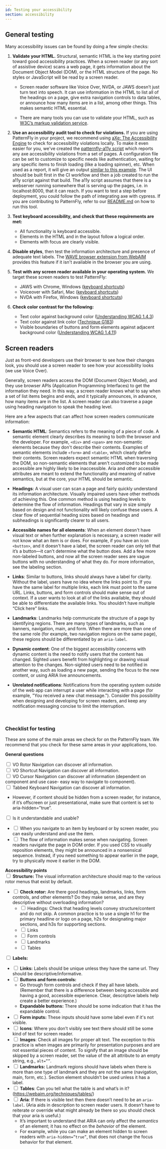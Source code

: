 ```yaml
---
id: Testing your accessibility
section: accessibility
---
```


## General testing

Many accessibility issues can be found by doing a few simple checks: 

1. **Validate your HTML.** Structural, semantic HTML is the key starting point toward good accessibility practices. When a screen reader (or any sort of assistive device) scans a web page, it gets information about the Document Object Model (DOM), or the HTML structure of the page. No styles or JavaScript will be read by a screen reader. 

   - Screen reader software like Voice Over, NVDA, or JAWS doesn’t just turn text into speech. It can use information in the HTML to list all of the headings on a page, give extra navigation controls to data tables, or announce how many items are in a list, among other things. This makes semantic HTML essential. 

   - There are many tools you can use to validate your HTML, such as [W3C’s markup validation service](https://validator.w3.org/). 


2. **Use an accessibility audit tool to check for violations.** If you are using PatternFly in your project, we recommend using [aXe: The Accessibility Engine](//www.deque.com/axe/) to check for accessibility violations locally. To make it even easier for you, we've created the [patternfly-a11y script](https://github.com/patternfly/patternfly-a11y) which reports any axe accessibility violations from a set of pages. A configuration file can be set to customize to specific needs like authentication, waiting for any specific items to finish loading (like a loading spinner), etc. When used as a report, it will give an output [similar to this example](http://a11y-os.surge.sh/). The UI should be built first in the CI workflow and then a job created to run the a11y script against that build. The a11y script assumes that there is a webserver running somewhere that is serving up the pages, i.e. in localhost:8000, that it can reach. If you want to test a step before deployment, you could follow the path of integrating axe with cypress. If you are contributing to PatternFly, refer to our [README.md](//github.com/patternfly/patternfly/blob/main/README.md#testing-for-accessibility) on how to run this tool.


3. **Test keyboard accessibility, and check that these requirements are met:**
    - All functionality is keyboard accessible.
    - Elements in the HTML and in the layout follow a logical order.
    - Elements with focus are clearly visible.


4. **Disable styles**, then test the information architecture and presence of adequate text labels. The [WAVE browser extension from WebAIM](//wave.webaim.org/extension/) provides this feature if it isn't available in the browser you are using.


5. **Test with any screen reader available in your operating system.** We target these screen readers to test PatternFly:
    - JAWS with Chrome, Windows ([keyboard shortcuts](//dequeuniversity.com/screenreaders/jaws-keyboard-shortcuts))
    - Voiceover with Safari, Mac ([keyboard shortcuts](//dequeuniversity.com/screenreaders/voiceover-keyboard-shortcuts))
    - NVDA with Firefox, Windows ([keyboard shortcuts](//dequeuniversity.com/screenreaders/nvda-keyboard-shortcuts))



6. **Check color contrast for the following:**
    - Text color against background color ([Understanding WCAG 1.4.3](//www.w3.org/WAI/WCAG21/Understanding/contrast-minimum.html))
    - Text color against link color ([Technique G183](//www.w3.org/TR/WCAG20-TECHS/G183.html))
    - Visible boundaries of buttons and form elements against adjacent background color ([Understanding WCAG 1.4.11](//www.w3.org/WAI/WCAG21/Understanding/non-text-contrast.html))



## Screen readers
Just as front-end developers use their browser to see how their changes look, you should use a screen reader to see how your accessibility looks (we use Voice Over). 

Generally, screen readers access the DOM (Document Object Model), and they use browser APIs (Application Programming Interfaces) to get the information they need. In this way, a screen reader knows what to say when a set of list items begins and ends, and it typically announces, in advance, how many items are in the list. A screen reader can also traverse a page using heading navigation to speak the heading level. 

Here are a few aspects that can affect how screen readers communicate information:

- **Semantic HTML**: Semantics refers to the meaning of a piece of code. A semantic element clearly describes its meaning to both the browser and the developer. For example, `<div>` and `<span>` are non-semantic elements because they don't describe their contents. Examples of semantic elements include `<form>` and `<table>`, which clearly define their contents. Screen readers expect semantic HTML when traversing the DOM, so non-semantic elements that aren't customized to be made accessible are highly likely to be inaccessible. Aria and other accessible attributes are meant to extend the functionality and meaning of native semantics, but at the core, your HTML should be semantic.

- **Headings**: A visual user can scan a page and fairly quickly understand its information architecture. Visually impaired users have other methods of achieving this. One common method is using heading levels to determine the flow of information. Headings that vary in size simply based on design and not functionality will likely confuse these users. A clear flow of sequential heading sizes based on headings and subheadings is significantly clearer to all users.

- **Accessible names for all elements**: When an element doesn't have visual text or when further explanation is necessary, a screen reader will not know what an item is or does. For example, if you have an icon `<button>`, and it doesn't have a label, the screen reader can only tell that it’s a button—it can't determine what the button does. Add a few more non-labeled buttons, and now all the screen reader sees are vague buttons with no understanding of what they do. For more information, see the labeling section.

- **Links**: Similar to buttons, links should always have a label for clarity. Without the label, users have no idea where the links point to. If you have the same label for multiple links, each link must point to the same URL. Links, buttons, and form controls should make sense out of context. If a user wants to look at all of the links available, they should be able to differentiate the available links. You shouldn’t have multiple “Click here” links.

- **Landmarks**: Landmarks help communicate the structure of a page by identifying regions. There are many types of landmarks, such as banners, navigation, main, and form. When there are more than one of the same role (for example, two navigation regions on the same page), these regions should be differentiated by an `aria-label`.

- **Dynamic content**: One of the biggest accessibility concerns with dynamic content is the need to notify users that the content has changed. Sighted users benefit from highlighting or drawing visual attention to the changes. Non-sighted users need to be notified in another way, such as loading a new page, sending the focus to the new content, or using ARIA live announcements.

- **Unrelated notifications**: Notifications from the operating system outside of the web app can interrupt a user while interacting with a page (for example, "You received a new chat message."). Consider this possibility when designing and developing for screen readers, and keep any notification messaging concise to limit the interruption.


<br />

### Checklist for testing
These are some of the main areas we check for on the PatternFly team. We recommend that you check for these same areas in your applications, too. 

**General questions**

<input type="checkbox" unchecked /> VO Rotor Navigation can discover all information. <br/>
<input type="checkbox" unchecked /> VO Shortcut Navigation can discover all information. <br/>
<input type="checkbox" unchecked /> VO Cursor Navigation can discover all information (dependent on component and use case- easy way to navigate to component). <br/>
<input type="checkbox" unchecked /> Tabbed Keyboard Navigation can discover all information.
- However, if content should be hidden from a screen reader, for instance, if it’s offscreen or just presentational, make sure that content is set to aria-hidden=”true”.  <br/>

<input type="checkbox" unchecked /> Is it understandable and usable? <br/>
  - <input type="checkbox" unchecked /> When you navigate to an item by keyboard or by screen reader, you can easily understand and use the item. <br/>
  - <input type="checkbox" unchecked /> The flow of information makes sense when navigating. Screen readers navigate the page in DOM order. If you used CSS to visually reposition elements, they might be announced in a nonsensical sequence. Instead, if you need something to appear earlier in the page, try to physically move it earlier in the DOM.

**Accessibility points** <br />
<input type="checkbox" unchecked /> **Structure:** The visual information architecture should map to the various rotor menus that exist by default. <br />
- <input type="checkbox" unchecked /> **Check rotor:** Are there good headings, landmarks, links, form controls, and other elements? Do they make sense, and are they descriptive without overloading information? <br />
  - <input type="checkbox" unchecked /> Headings: Check that heading levels convey structure/content and do not skip. A common practice is to use a single h1 for the primary headline or logo on a page, h2s for designating major sections, and h3s for supporting sections. <br />
  - <input type="checkbox" unchecked /> Links <br />
  - <input type="checkbox" unchecked /> Form controls <br />
  - <input type="checkbox" unchecked /> Landmarks <br />
  - <input type="checkbox" unchecked /> Tables <br />


<input type="checkbox" unchecked /> **Labels:**
- <input type="checkbox" unchecked /> **Links:** Labels should be unique unless they have the same url. They should be descriptive/informative.
- <input type="checkbox" unchecked /> **Buttons and form controls:**
  - Go through form controls and check if they all have labels. (Remember that there is a difference between being accessible and having a good, accessible experience. Clear, descriptive labels help create a better experience.)
  - **Expandable buttons:** There should be some indication that it has the expandable control.
- <input type="checkbox" unchecked /> **Form inputs:** These inputs should have some label even if it's not visible.
- <input type="checkbox" unchecked /> **Icons**: Where you don’t visibly see text there should still be some kind of text for screen reader.
- <input type="checkbox" unchecked /> **Images**: Check all images for proper alt text. The exception to this practice is when images are primarily for presentation purposes and are not essential pieces of content. To signify that an image should be skipped by a screen reader, set the value of the alt attribute to an empty string, e.g., `alt=””`.
- <input type="checkbox" unchecked /> **Landmarks:** Landmark regions should have labels when there is more than one type of landmark and they are not the same (navigation, main, form, etc.).
Section element shouldn’t be used unless it has a label.
- <input type="checkbox" unchecked /> **Tables**: Can you tell what the table is and what’s in it? (https://webaim.org/techniques/tables/)
- <input type="checkbox" unchecked /> **Aria**: If there is visible text then there doesn’t need to be an `aria-label`. (Aria aids in description to screen reader users. It doesn’t have to reiterate or override what might already be there so you should check that your aria is useful.)
  - It’s important to understand that ARIA can only affect the _semantics_ of an element; it has no effect on the _behavior_ of the element. 
  - For example, while you can make an element hidden to screen readers with `aria-hidden=”true”`, that does not change the focus behavior for that element. 
